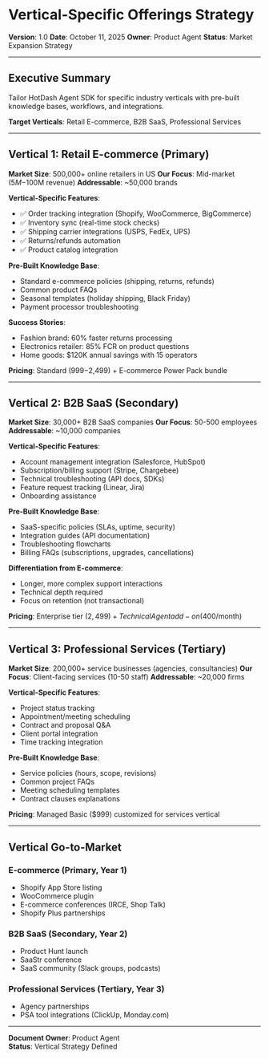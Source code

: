 # Vertical-Specific Offerings Strategy

**Version**: 1.0
**Date**: October 11, 2025
**Owner**: Product Agent
**Status**: Market Expansion Strategy

---

## Executive Summary

Tailor HotDash Agent SDK for specific industry verticals with pre-built knowledge bases, workflows, and integrations.

**Target Verticals**: Retail E-commerce, B2B SaaS, Professional Services

---

## Vertical 1: Retail E-commerce (Primary)

**Market Size**: 500,000+ online retailers in US
**Our Focus**: Mid-market ($5M-$100M revenue)
**Addressable**: ~50,000 brands

**Vertical-Specific Features**:
- ✅ Order tracking integration (Shopify, WooCommerce, BigCommerce)
- ✅ Inventory sync (real-time stock checks)
- ✅ Shipping carrier integrations (USPS, FedEx, UPS)
- ✅ Returns/refunds automation
- ✅ Product catalog integration

**Pre-Built Knowledge Base**:
- Standard e-commerce policies (shipping, returns, refunds)
- Common product FAQs
- Seasonal templates (holiday shipping, Black Friday)
- Payment processor troubleshooting

**Success Stories**:
- Fashion brand: 60% faster returns processing
- Electronics retailer: 85% FCR on product questions
- Home goods: $120K annual savings with 15 operators

**Pricing**: Standard ($999-$2,499) + E-commerce Power Pack bundle

---

## Vertical 2: B2B SaaS (Secondary)

**Market Size**: 30,000+ B2B SaaS companies
**Our Focus**: 50-500 employees
**Addressable**: ~10,000 companies

**Vertical-Specific Features**:
- Account management integration (Salesforce, HubSpot)
- Subscription/billing support (Stripe, Chargebee)
- Technical troubleshooting (API docs, SDKs)
- Feature request tracking (Linear, Jira)
- Onboarding assistance

**Pre-Built Knowledge Base**:
- SaaS-specific policies (SLAs, uptime, security)
- Integration guides (API documentation)
- Troubleshooting flowcharts
- Billing FAQs (subscriptions, upgrades, cancellations)

**Differentiation from E-commerce**:
- Longer, more complex support interactions
- Technical depth required
- Focus on retention (not transactional)

**Pricing**: Enterprise tier ($2,499) + Technical Agent add-on ($400/month)

---

## Vertical 3: Professional Services (Tertiary)

**Market Size**: 200,000+ service businesses (agencies, consultancies)
**Our Focus**: Client-facing services (10-50 staff)
**Addressable**: ~20,000 firms

**Vertical-Specific Features**:
- Project status tracking
- Appointment/meeting scheduling
- Contract and proposal Q&A
- Client portal integration
- Time tracking integration

**Pre-Built Knowledge Base**:
- Service policies (hours, scope, revisions)
- Common project FAQs
- Meeting scheduling templates
- Contract clauses explanations

**Pricing**: Managed Basic ($999) customized for services vertical

---

## Vertical Go-to-Market

### E-commerce (Primary, Year 1)
- Shopify App Store listing
- WooCommerce plugin
- E-commerce conferences (IRCE, Shop Talk)
- Shopify Plus partnerships

### B2B SaaS (Secondary, Year 2)
- Product Hunt launch
- SaaStr conference
- SaaS community (Slack groups, podcasts)

### Professional Services (Tertiary, Year 3)
- Agency partnerships
- PSA tool integrations (ClickUp, Monday.com)

---

**Document Owner**: Product Agent  
**Status**: Vertical Strategy Defined

